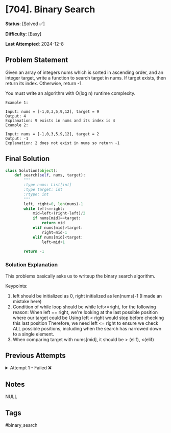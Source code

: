 # [704]. Binary Search

**Status**: [Solved ✅]

**Difficulty**: [Easy]

**Last Attempted**: 2024-12-8

## Problem Statement

Given an array of integers nums which is sorted in ascending order, and an integer target, write a function to search target in nums. If target exists, then return its index. Otherwise, return -1.

You must write an algorithm with O(log n) runtime complexity.

```
Example 1:

Input: nums = [-1,0,3,5,9,12], target = 9
Output: 4
Explanation: 9 exists in nums and its index is 4
Example 2:

Input: nums = [-1,0,3,5,9,12], target = 2
Output: -1
Explanation: 2 does not exist in nums so return -1
```

## Final Solution

```python
class Solution(object):
    def search(self, nums, target):
        """
        :type nums: List[int]
        :type target: int
        :rtype: int
        """
        left, right=0, len(nums)-1
        while left<=right:
            mid=left+(right-left)/2
            if nums[mid]==target:
                return mid
            elif nums[mid]>target:
                right=mid-1
            elif nums[mid]<target:
                left=mid+1
        
        return -1
```

### Solution Explanation
This problems basically asks us to writeup the binary search algorithm. 

Keypoints:
1. left should be initialized as 0, right initialized as len(nums)-1 (I made an mistake here)
2. Condition of while loop should be while left<=right, for the following reason:
   When left == right, we're looking at the last possible position where our target could be
   Using left < right would stop before checking this last position
   Therefore, we need left <= right to ensure we check ALL possible positions, including when the search has narrowed down to a single element.
3. When comparing target with nums[mid], it should be > (elif), <(elif)

## Previous Attempts

<details>
<summary>Attempt 1 - Failed ❌</summary>

```python
class Solution(object):
    def search(self, nums, target):
        """
        :type nums: List[int]
        :type target: int
        :rtype: int
        """
        left, right=0, len(nums)
        while left<=right:
            mid=left+(right-left)/2
            if nums[mid]==target:
                return mid
            elif nums[mid]>target:
                right=mid-1
            elif nums[mid]<target:
                left=mid+1
        
        return -1
```

### What Went Wrong
I initiallized right to len(nums), but not len(nums)-1. This is a stupid mistake.
</details>

## Notes
NULL
## Tags
#binary_search